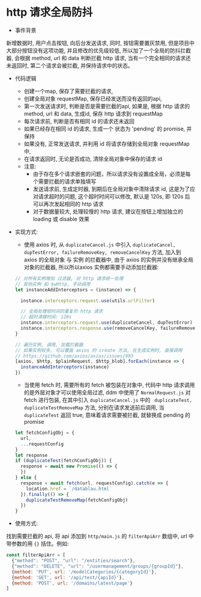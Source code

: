 # http 请求全局防抖

- 事件背景

新增数据时, 用户点击按钮, 向后台发送请求, 同时, 按钮需要置灰禁用, 但是项目中大部分按钮没有这项功能, 并且修改的优先级较低, 所以加了一个全局的防抖拦截器, 会根据 method, url 和 data 判断拦截 http 请求,
当有一个完全相同的请求还未返回时, 第二个请求会被拦截, 并保持请求中的状态。

- 代码逻辑
  - 创建一个map, 保存了需要拦截的请求,
  - 创建全局对象 requestMap, 保存已经发送而没有返回的api,
  - 第一次发送请求时, 判断是否是需要拦截的api, 如果是, 根据 http 请求的 method, url 和 data, 生成id, 保存 http 请求到 requestMap
  - 每次请求前, 判断是否有相同 id 的请求还未返回
  - 如果已经存在相同 id 的请求, 生成一个 状态为 'pending' 的 promise, 并保持
  - 如果没有, 正常发送请求, 并利用 id 将请求存储到全局对象 requestMap 中,
  - 在请求返回时, 无论是否成功, 清除全局对象中保存的请求 id
  - 注意:
    - 由于存在多个请求嵌套的问题，所以请求没有设置成全局，必须是每个需要拦截的请求单独填写
    - 发送请求前, 生成定时器, 到期后在全局对象中清除请求 id, 这是为了应对请求超时的问题, 这个超时时间可以修改, 默认是 120s, 即 120s 后可以再次发起相同的 http 请求
    - 对于数据量较大, 处理较慢的 http 请求, 建议在按钮上增加独立的 loading 或 disable 效果

- 实现方式:
  - 使用 axios 时, 从 `duplicateCancel.js` 中引入 `duplicateCancel, dupTestError, failureRemoveKey, removeCancelKey` 方法, 加入到
    axios 的全局对象 与 实例 的拦截器中, 由于 axios 的实例并没有继承全局对象的拦截器, 所以所以axios 实例都需要手动添加拦截器:
  ```javascript
  // 对所有实例增加 过滤器, 对 http 请求统一处理
  // 其他实例 如 $wHttp, 手动调用
  let instanceAddInterceptors = (instance) => {
  
    instance.interceptors.request.use(utils.urlFilter)
  
    // 全局处理短时间的重复的 http 请求
    // 超时清理时间: 120s
    instance.interceptors.request.use(duplicateCancel, dupTestError)
    instance.interceptors.response.use(removeCancelKey, failureRemoveKey)
  }
  
  // 遍历实例, 调用, 加载拦截器
  // 如果实例较多, 可以覆盖 axios 的 create 方法, 在生成实例时, 直接调用
  // https://github.com/axios/axios/issues/993
  [axios, $http, $plainRequest, $http_blob].forEach(instance => {
    instanceAddInterceptors(instance)
  })
  
  ```
  - 当使用 fetch 时, 需要所有的 fetch 被包装在对象中, 代码中 http 请求调用的是外层对象才可以使用全局过滤, ddm 中使用了 `NormalRequest.js` 对 fetch 进行包装,
    在其中引入 `duplicateCancel.js` 中的 ` duplicateTest, duplicateTestRemoveMap` 方法, 分别在请求发送前后调用, 当 `duplicateTest` 返回 true,
    意味着请求需要被拦截, 就替换成 pending 的 promise

  ```javascript
  let fetchConfigObj = {
    url,
    ...requestConfig
  }
  let response
  if (duplicateTest(fetchConfigObj)) {
    response = await new Promise(() => {
    })
  } else {
    response = await fetch(url, requestConfig).catch(e => {
      location.href = `/datablau.html`
    }).finally(() => {
      duplicateTestRemoveMap(fetchConfigObj)
    })
  }
  ```

- 使用方式:

找到需要拦截的 api, 将 api 添加到 `http/main.js` 的 `filterApiArr` 数组中, url 中带参数的用 `{}` 括住。例如:

```javascript
const filterApiArr = [
  {"method": "POST", "url": "/entities/search"},
  {"method": "DELETE", "url": "/usermanagement/groups/{groupId}"},
  {method: 'PUT', url: '/modelCategories/{categoryId}'},
  {method: 'GET', url: '/api/test/{apiId}'},
  {method: 'POST', url: '/domains/latest/page'}
]
```
